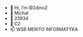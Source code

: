 - 👋 Hi, I’m @2dino2
- 👀 Michał
- 🌱 23934
- 💞️ C2
- 📫 WSB MERITO INFORMATYKA

<!---
2dino2/2dino2 is a ✨ special ✨ repository because its `README.md` (this file) appears on your GitHub profile.
You can click the Preview link to take a look at your changes.
--->
